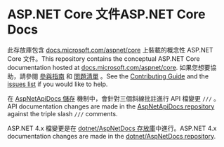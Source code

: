 # <a name="aspnet-core-docs"></a><span data-ttu-id="04d81-101">ASP.NET Core 文件</span><span class="sxs-lookup"><span data-stu-id="04d81-101">ASP.NET Core Docs</span></span>

<span data-ttu-id="04d81-102">此存放庫包含 [docs.microsoft.com/aspnet/core](https://docs.microsoft.com/aspnet/core/getting-started) 上裝載的概念性 ASP.NET Core 文件。</span><span class="sxs-lookup"><span data-stu-id="04d81-102">This repository contains the conceptual ASP.NET Core documentation hosted at [docs.microsoft.com/aspnet/core](https://docs.microsoft.com/aspnet/core/getting-started).</span></span> <span data-ttu-id="04d81-103">如果您想要協助，請參閱 [參與指南](CONTRIBUTING.md) 和 [問題清單](https://github.com/dotnet/AspNetCore.Docs/issues) 。</span><span class="sxs-lookup"><span data-stu-id="04d81-103">See the [Contributing Guide](CONTRIBUTING.md) and the [issues list](https://github.com/dotnet/AspNetCore.Docs/issues) if you would like to help.</span></span>

<span data-ttu-id="04d81-104">在 [AspNetApiDocs 儲存](https://github.com/dotnet/AspNetApiDocs) 機制中，會針對三個斜線批註進行 API 檔變更 `///` 。</span><span class="sxs-lookup"><span data-stu-id="04d81-104">API documentation changes are made in the [AspNetApiDocs repository](https://github.com/dotnet/AspNetApiDocs) against the triple slash `///` comments.</span></span>

<span data-ttu-id="04d81-105">ASP.NET 4.x 檔變更是在 [dotnet/AspNetDocs 存放庫](https://github.com/dotnet/AspNetDocs)中進行。</span><span class="sxs-lookup"><span data-stu-id="04d81-105">ASP.NET 4.x documentation changes are made in the [dotnet/AspNetDocs repository](https://github.com/dotnet/AspNetDocs).</span></span>
